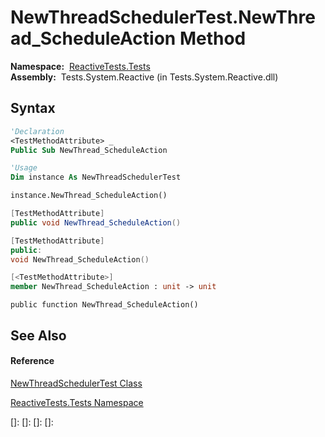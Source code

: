 # NewThreadSchedulerTest.NewThread\_ScheduleAction Method

**Namespace:**  [ReactiveTests.Tests](ReactiveTests.Tests\ReactiveTests.Tests.md)  
**Assembly:**  Tests.System.Reactive (in Tests.System.Reactive.dll)

## Syntax

```vb
'Declaration
<TestMethodAttribute> _
Public Sub NewThread_ScheduleAction
```

```vb
'Usage
Dim instance As NewThreadSchedulerTest

instance.NewThread_ScheduleAction()
```

```csharp
[TestMethodAttribute]
public void NewThread_ScheduleAction()
```

```c++
[TestMethodAttribute]
public:
void NewThread_ScheduleAction()
```

```fsharp
[<TestMethodAttribute>]
member NewThread_ScheduleAction : unit -> unit 
```

```jscript
public function NewThread_ScheduleAction()
```

## See Also

#### Reference

[NewThreadSchedulerTest Class](NewThreadSchedulerTest\NewThreadSchedulerTest.md)

[ReactiveTests.Tests Namespace](ReactiveTests.Tests\ReactiveTests.Tests.md)

[]: 
[]: 
[]: 
[]: 